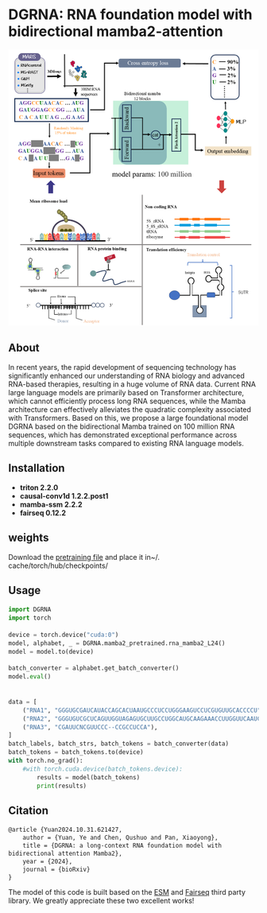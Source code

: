 # DGRNA: RNA foundation model with bidirectional mamba2-attention

![image](https://github.com/TimothyChen225/DGRNA/blob/main/picture/DGRNA.png)

## About

In recent years, the rapid development of sequencing technology has significantly enhanced our understanding of RNA biology and advanced RNA-based therapies, resulting in a huge volume of RNA data. Current RNA large language models are primarily based on Transformer architecture, which cannot efficiently process long RNA sequences, while the Mamba architecture can effectively alleviates the quadratic complexity associated with Transformers. Based on this, we propose a large foundational model DGRNA based on the bidirectional Mamba trained on 100 million RNA sequences, which has demonstrated exceptional performance across multiple downstream tasks compared to existing RNA language models.

## Installation

- **triton                    2.2.0**
- **causal-conv1d    1.2.2.post1**
- **mamba-ssm        2.2.2**
- **fairseq                  0.12.2**

## weights

Download the [pretraining  file](https://drive.google.com/drive/folders/1LQOIo-fvij3L2dPEA2zfyOGNn3mkz4KE?usp=sharing) and place it in~/. cache/torch/hub/checkpoints/

## Usage

```python
import DGRNA
import torch

device = torch.device("cuda:0")
model, alphabet, _ = DGRNA.mamba2_pretrained.rna_mamba2_L24()
model = model.to(device)

batch_converter = alphabet.get_batch_converter()
model.eval()


data = [
    ("RNA1", "GGGUGCGAUCAUACCAGCACUAAUGCCCUCCUGGGAAGUCCUCGUGUUGCACCCCU"),
    ("RNA2", "GGGUGUCGCUCAGUUGGUAGAGUGCUUGCCUGGCAUGCAAGAAACCUUGGUUCAAUCCCCAGCACUGCA"),
    ("RNA3", "CGAUUCNCGUUCCC--CCGCCUCCA"),
]
batch_labels, batch_strs, batch_tokens = batch_converter(data)
batch_tokens = batch_tokens.to(device)
with torch.no_grad():
    #with torch.cuda.device(batch_tokens.device):
        results = model(batch_tokens)
        print(results)
```

## Citation

```
@article {Yuan2024.10.31.621427,
	author = {Yuan, Ye and Chen, Qushuo and Pan, Xiaoyong},
	title = {DGRNA: a long-context RNA foundation model with bidirectional attention Mamba2},
	year = {2024},
	journal = {bioRxiv}
}

```

The model of this code is built based on the [ESM](https://github.com/facebookresearch/esm) and [Fairseq](https://github.com/facebookresearch/fairseq) third party library. We greatly appreciate these two excellent works!

